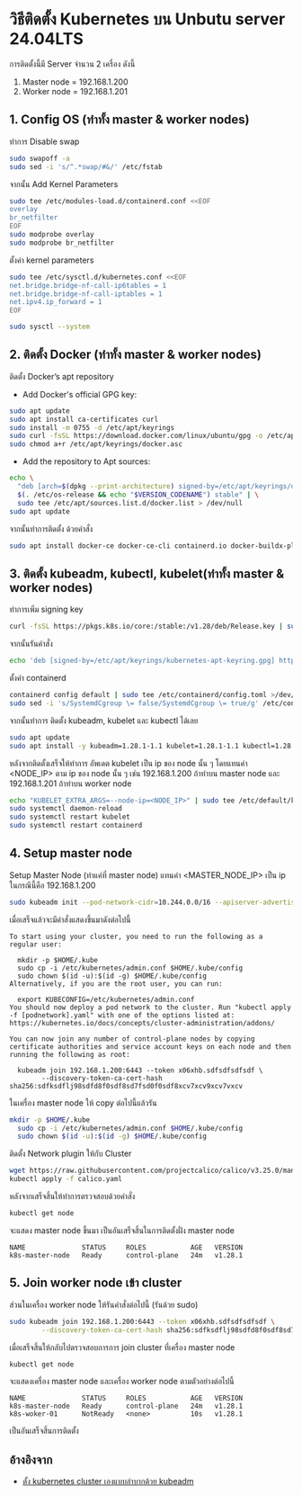 # วิธีติดตั้ง Kubernetes บน Unbutu server 24.04LTS

การติดตั้งนี้มี Server จำนวน 2 เครื่อง ดังนี้
1. Master node = 192.168.1.200
2. Worker node = 192.168.1.201

## 1. Config OS (ทำทั้ง master & worker nodes)
ทำการ Disable swap
```bash
sudo swapoff -a
sudo sed -i 's/^.*swap/#&/' /etc/fstab
```
จากนั้น Add Kernel Parameters
```bash
sudo tee /etc/modules-load.d/containerd.conf <<EOF
overlay
br_netfilter
EOF
sudo modprobe overlay
sudo modprobe br_netfilter
```
ตั้งค่า kernel parameters
```bash
sudo tee /etc/sysctl.d/kubernetes.conf <<EOF
net.bridge.bridge-nf-call-ip6tables = 1
net.bridge.bridge-nf-call-iptables = 1
net.ipv4.ip_forward = 1
EOF

sudo sysctl --system
```

## 2. ติดตั้ง Docker (ทำทั้ง master & worker nodes)
ติดตั้ง Docker’s apt repository 
- Add Docker's official GPG key:
```bash
sudo apt update
sudo apt install ca-certificates curl
sudo install -m 0755 -d /etc/apt/keyrings
sudo curl -fsSL https://download.docker.com/linux/ubuntu/gpg -o /etc/apt/keyrings/docker.asc
sudo chmod a+r /etc/apt/keyrings/docker.asc
```
- Add the repository to Apt sources:
```bash
echo \
  "deb [arch=$(dpkg --print-architecture) signed-by=/etc/apt/keyrings/docker.asc] https://download.docker.com/linux/ubuntu \
  $(. /etc/os-release && echo "$VERSION_CODENAME") stable" | \
  sudo tee /etc/apt/sources.list.d/docker.list > /dev/null
sudo apt update
```
จากนั้นทำการติดตั้ง ด้วยคำสั่ง
```bash
sudo apt install docker-ce docker-ce-cli containerd.io docker-buildx-plugin docker-compose-plugin
```

## 3. ติดตั้ง kubeadm, kubectl, kubelet(ทำทั้ง master & worker nodes)
ทำการเพิ่ม signing key
```bash
curl -fsSL https://pkgs.k8s.io/core:/stable:/v1.28/deb/Release.key | sudo gpg --dearmor -o /etc/apt/keyrings/kubernetes-apt-keyring.gpg
```
จากนั้นรันคำสั่ง
```bash
echo 'deb [signed-by=/etc/apt/keyrings/kubernetes-apt-keyring.gpg] https://pkgs.k8s.io/core:/stable:/v1.28/deb/ /' | sudo tee /etc/apt/sources.list.d/kubernetes.list
```
ตั้งค่า containerd
```bash
containerd config default | sudo tee /etc/containerd/config.toml >/dev/null 2>&1
sudo sed -i 's/SystemdCgroup \= false/SystemdCgroup \= true/g' /etc/containerd/config.toml
```
จากนั้นทำการ ติดตั้ง kubeadm, kubelet และ kubectl ได้เลย
```bash
sudo apt update   
sudo apt install -y kubeadm=1.28.1-1.1 kubelet=1.28.1-1.1 kubectl=1.28.1-1.1
```
หลังจากติดตั้งเสร็จให้ทำการ อัพเดต kubelet เป็น ip ของ node นั้น ๆ โดยแทนค่า <NODE_IP> ตาม ip ของ node นั้น ๆ เช่น 192.168.1.200 ถ้าทำบน master node และ 192.168.1.201 ถ้าทำบน worker node
```bash
echo "KUBELET_EXTRA_ARGS=--node-ip=<NODE_IP>" | sudo tee /etc/default/kubelet
sudo systemctl daemon-reload
sudo systemctl restart kubelet
sudo systemctl restart containerd
```

## 4. Setup master node
Setup Master Node (ทำแค่ที่ master node) แทนค่า <MASTER_NODE_IP> เป็น ip ในกรณีนี้คือ 192.168.1.200
```bash
sudo kubeadm init --pod-network-cidr=10.244.0.0/16 --apiserver-advertise-address=<MASTER_NODE_IP>
```
เมื่อเสร็จแล้วจะมีคำสั่งแสดงขึ้นมาดังต่อไปนี้
```
To start using your cluster, you need to run the following as a regular user:

  mkdir -p $HOME/.kube
  sudo cp -i /etc/kubernetes/admin.conf $HOME/.kube/config
  sudo chown $(id -u):$(id -g) $HOME/.kube/config
Alternatively, if you are the root user, you can run:

  export KUBECONFIG=/etc/kubernetes/admin.conf
You should now deploy a pod network to the cluster. Run "kubectl apply -f [podnetwork].yaml" with one of the options listed at: https://kubernetes.io/docs/concepts/cluster-administration/addons/

You can now join any number of control-plane nodes by copying certificate authorities and service account keys on each node and then running the following as root:

  kubeadm join 192.168.1.200:6443 --token x06xhb.sdfsdfsdfsdf \
        --discovery-token-ca-cert-hash sha256:sdfksdflj98sdfd8f0sdf8sd7fsd0f0sdf8xcv7xcv9xcv7vxcv
```
ในเครื่อง master node ให้ copy ต่อไปนี้แล้วรัน
```bash
mkdir -p $HOME/.kube
  sudo cp -i /etc/kubernetes/admin.conf $HOME/.kube/config
  sudo chown $(id -u):$(id -g) $HOME/.kube/config
```
ติดตั้ง Network plugin ให้กับ Cluster
```bash
wget https://raw.githubusercontent.com/projectcalico/calico/v3.25.0/manifests/calico.yaml
kubectl apply -f calico.yaml
```
หลังจากเสร็จสิ้นให้ทำการตรวจสอบด้วยคำสั่ง
```bash
kubectl get node
```
จะแสดง master node ขึ้นมา เป็นอันเสร็จสิ้นในการติดตั้งฝั่ง master node
```
NAME              STATUS     ROLES           AGE   VERSION
k8s-master-node   Ready      control-plane   24m   v1.28.1
```

## 5. Join worker node เข้า cluster
ส่วนในเครื่อง worker node ให้รันคำสั่งต่อไปนี้ (รันด้วย sudo)
```bash
sudo kubeadm join 192.168.1.200:6443 --token x06xhb.sdfsdfsdfsdf \
        --discovery-token-ca-cert-hash sha256:sdfksdflj98sdfd8f0sdf8sd7fsd0f0sdf8xcv7xcv9xcv7vxcv
```
เมื่อเสร็จสิ้นให้กลับไปตรวจสอบการการ join cluster ที่เครื่อง master node
```bash
kubectl get node
```
จะแสดงเครื่อง master node และเครื่อง worker node ตามตัวอย่างต่อไปนี้
```
NAME              STATUS     ROLES           AGE   VERSION
k8s-master-node   Ready      control-plane   24m   v1.28.1
k8s-woker-01      NotReady   <none>          10s   v1.28.1
```
เป็นอันเสร็จสิ้นการติดตั้ง

## อ้างอิงจาก
- [ตั้ง kubernetes cluster เองแบบลำบากด้วย kubeadm](https://srank123.medium.com/%E0%B8%95%E0%B8%B1%E0%B9%89%E0%B8%87-kubernetes-cluster-%E0%B9%80%E0%B8%AD%E0%B8%87%E0%B9%81%E0%B8%9A%E0%B8%9A%E0%B8%A5%E0%B8%B3%E0%B8%9A%E0%B8%B2%E0%B8%81%E0%B8%94%E0%B9%89%E0%B8%A7%E0%B8%A2-kubeadm-c7c84ba58dc7)
